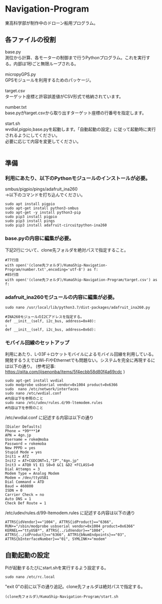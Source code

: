 # Navigation-Program
東高科学部が制作中のドローン船用プログラム。

## 各ファイルの役割
base.py<br>
測位から計算、各モーターの制御まで行うPythonプログラム。これを実行する。内部は1秒ごと無限ループされる。<br><br>
micropyGPS.py<br>
GPSモジュールを利用するためのパッケージ。<br><br>
target.csv<br>
ターゲット座標と許容誤差値がCSV形式で格納されています。<br><br>
number.txt<br>
base.pyがtarget.csvから取り出すターゲット座標の行番号を指定します。<br><br>
start.sh<br>
wvdial,pigpio,base.pyを起動します。「自動起動の設定」に従って起動時に実行されるようにしてください。<br>
必要に応じて内容を変更してください。<br><br>

## 準備

### 利用にあたり、以下のPythonモジュールのインストールが必要。<br>
smbus/pigpio/pings/adafruit_ina260<br>
→以下のコマンドを打ち込んでください。<br>

    sudo apt install pigpio
    sudo apt-get install python3-smbus
    sudo apt-get -y install python3-pip
    sudo pip3 install pigpio
    sudo pip3 install pings
    sudo pip3 install adafruit-circuitpython-ina260
    
    
### base.pyの内容に編集が必要。<br>
下記2行について、clone先フォルダを絶対パスで指定すること。

    #77行目
    with open('(clone先フォルダ)/KumaShip-Navigation-Program/number.txt',encoding='utf-8') as f:
    #85行目
    with open('(clone先フォルダ)/KumaShip-Navigation-Program/target.csv') as f:
    
### adafruit_ina260モジュールの内容に編集が必要。<br>

    sudo nano /usr/local/lib/python3.7/dist-packages/adafruit_ina260.py
    
    #INA260モジュールのI2Cアドレスを指定する。
    def __init__(self, i2c_bus, address=0x40):   
    ↓
    def __init__(self, i2c_bus, address=0x6d):  
    
### モバイル回線のセットアップ
利用にあたり、L-03F＋ロケットモバイルによるモバイル回線を利用している。
開発するうえではWi-FiやEthernetでも問題ない。システムを完全に再現するには以下の通り。
(参考記事: https://qiita.com/jiisenonba/items/5f4ecbb58d80f4a69cdc )

    sudo apt-get install wvdial
    sudo modprobe usbserial vendor=0x1004 product=0x6366
    sudo  nano /etc/network/interfaces
    sudo nano /etc/wvdial.conf
    #内容は下を参照のこと
    sudo nano /etc/udev/rules.d/99-ltemodem.rules
    #内容は下を参照のこと
    
/etc/wvdial.conf に記述する内容は以下の通り
    
    [Dialer Defaults]
    Phone = *99***1#
    APN = 4gn.jp
    Username = roke@moba
    Password = rokemoba
    New PPPD = yes
    Stupid Mode = yes
    Init1 = ATZ
    Init2 = AT+CGDCONT=1,"IP","4gn.jp"
    Init3 = ATQ0 V1 E1 S0=0 &C1 &D2 +FCLASS=0
    Dial Attemps = 3
    Modem Type = Analog Modem
    Modem = /dev/ttyUSB1
    Dial Command = ATD
    Baud = 460800
    ISDN = 0
    Carrier Check = no
    Auto DNS = 1
    Check Def Route = 1
    
/etc/udev/rules.d/99-ltemodem.rules に記述する内容は以下の通り

    ATTRS{idVendor}=="1004", ATTRS{idProduct}=="6366", RUN+="/sbin/modprobe usbserial vendor=0x1004 product=0x6366"
    KERNEL=="ttyUSB*", ATTRS{../idVendor}=="1004", ATTRS{../idProduct}=="6366", ATTRS{bNumEndpoints}=="03", ATTRS{bInterfaceNumber}=="01", SYMLINK+="modem"

    
## 自動起動の設定
Piが起動するたびにstart.shを実行するよう設定する。

    sudo nano /etc/rc.local
    
"exit 0"の前に以下の通り追記。clone先フォルダは絶対パスで指定する。

    (clone先フォルダ)/KumaShip-Navigation-Program/start.sh
